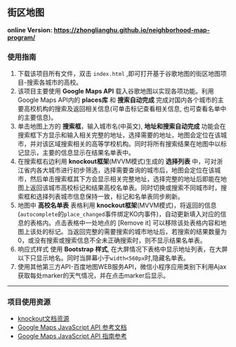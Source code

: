 ## 街区地图

**online Version: https://zhonglianghu.github.io/neighborhood-map-program/**

### 使用指南
  1. 下载该项目所有文件，双击 `index.html` ,即可打开基于谷歌地图的街区地图项目-搜索各城市的高校。
  2. 该项目主要使用 **Google Maps API** 载入谷歌地图以实现各项功能。利用Google Maps API内的 **places库** 和 **搜索自动完成** 完成对国内各个城市的主要高校机构的搜索及返回相关信息(可单击标记查看相关信息, 也可查看名单中的主要信息)。
  3. 单击地图上方的 **搜索框**，输入城市名(中英文), **地址和搜索自动完成** 功能会在搜索框下方显示和输入相关完整的地址，选择需要的地址，地图会定位在该城市，并对该区域搜索相关的高等学校机构。同时将所有搜索结果在地图中以标记显示，主要的信息显示在结果名单表中。
  4. 在搜索框右边利用 **knockout框架**(MVVM模式)生成的 **选择列表** 中，可对浙江省内各大城市进行初步筛选，选择需要查询的城市后，地图会定位在该城市，然后单击搜索框其下方会显示相关完整地址，选择完整的地址后即能在地图上返回该城市高校标记和结果高校名单表。同时切换或搜索不同城市时，搜索框和选择列表城市信息保持一致，标记和名单表同步刷新。
  5. 地图中 **高校名单表** 表格利用 **knockout框架**(MVVM模式)，将返回的信息(`autocomplete`的`place_changed`事件绑定KO内事件)，自动更新填入对应的信息的表格内。点击表格中一处地点的 [Remove it] 可以移除该处表格内容和地图上该处的标记。当返回完整的需要搜索的城市地址后，若搜索的结果数量为0，或没有搜索或搜索信息不全未正确搜索时，则不显示结果名单表。
  6. 响应式样式 使用 **Bootstrap 样式**, 在大屏情况下表格中显示地址列表，在大屏以下只显示地名。同时当屏幕小于`width<560px`时,隐藏名单表。
  7. 使用其他第三方API-百度地图WEB服务API，微信小程序应用类别下利用Ajax获取每处marker的天气情况，并在点击marker后显示。

----

### 项目使用资源
  * [knockout文档资源](http://knockoutjs.com/documentation/introduction.html)
  * [Google Maps JavaScript API 参考文档](https://developers.google.com/maps/documentation/javascript/reference)
  * [Google Maps JavaScript API 指南参考](https://developers.google.com/maps/documentation/javascript/tutorial)
